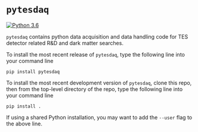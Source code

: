 # `pytesdaq`

[![Python 3.6](https://img.shields.io/badge/python-3.6+-blue.svg)](https://www.python.org/downloads/release/python-360/)

`pytesdaq` contains python data acquisition and data handling code for TES detector related R&D and dark matter searches.

To install the most recent release of `pytesdaq`, type the following line into your command line

`pip install pytesdaq`

To install the most recent development version of `pytesdaq`, clone this repo, then from the top-level directory of the repo, type the following line into your command line

`pip install .`

If using a shared Python installation, you may want to add the `--user` flag to the above line.
